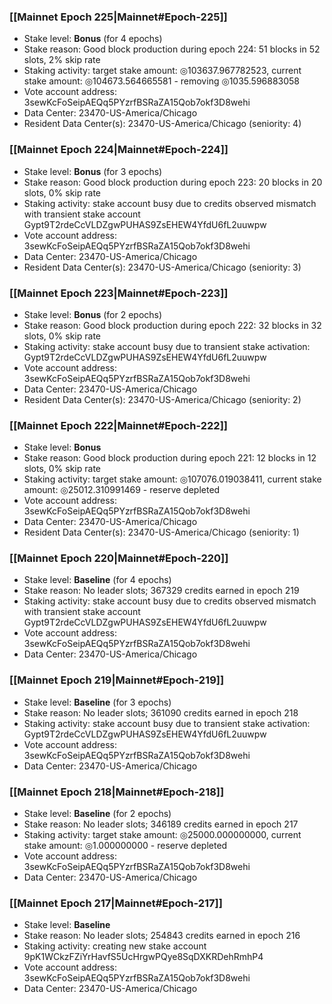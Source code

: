 ### [[Mainnet Epoch 225|Mainnet#Epoch-225]]
* Stake level: **Bonus** (for 4 epochs)
* Stake reason: Good block production during epoch 224: 51 blocks in 52 slots, 2% skip rate
* Staking activity: target stake amount: ◎103637.967782523, current stake amount: ◎104673.564665581 - removing ◎1035.596883058
* Vote account address: 3sewKcFoSeipAEQq5PYzrfBSRaZA15Qob7okf3D8wehi
* Data Center: 23470-US-America/Chicago
* Resident Data Center(s): 23470-US-America/Chicago (seniority: 4)
### [[Mainnet Epoch 224|Mainnet#Epoch-224]]
* Stake level: **Bonus** (for 3 epochs)
* Stake reason: Good block production during epoch 223: 20 blocks in 20 slots, 0% skip rate
* Staking activity: stake account busy due to credits observed mismatch with transient stake account Gypt9T2rdeCcVLDZgwPUHAS9ZsEHEW4YfdU6fL2uuwpw
* Vote account address: 3sewKcFoSeipAEQq5PYzrfBSRaZA15Qob7okf3D8wehi
* Data Center: 23470-US-America/Chicago
* Resident Data Center(s): 23470-US-America/Chicago (seniority: 3)
### [[Mainnet Epoch 223|Mainnet#Epoch-223]]
* Stake level: **Bonus** (for 2 epochs)
* Stake reason: Good block production during epoch 222: 32 blocks in 32 slots, 0% skip rate
* Staking activity: stake account busy due to transient stake activation: Gypt9T2rdeCcVLDZgwPUHAS9ZsEHEW4YfdU6fL2uuwpw
* Vote account address: 3sewKcFoSeipAEQq5PYzrfBSRaZA15Qob7okf3D8wehi
* Data Center: 23470-US-America/Chicago
* Resident Data Center(s): 23470-US-America/Chicago (seniority: 2)
### [[Mainnet Epoch 222|Mainnet#Epoch-222]]
* Stake level: **Bonus**
* Stake reason: Good block production during epoch 221: 12 blocks in 12 slots, 0% skip rate
* Staking activity: target stake amount: ◎107076.019038411, current stake amount: ◎25012.310991469 - reserve depleted
* Vote account address: 3sewKcFoSeipAEQq5PYzrfBSRaZA15Qob7okf3D8wehi
* Data Center: 23470-US-America/Chicago
* Resident Data Center(s): 23470-US-America/Chicago (seniority: 1)
### [[Mainnet Epoch 220|Mainnet#Epoch-220]]
* Stake level: **Baseline** (for 4 epochs)
* Stake reason: No leader slots; 367329 credits earned in epoch 219
* Staking activity: stake account busy due to credits observed mismatch with transient stake account Gypt9T2rdeCcVLDZgwPUHAS9ZsEHEW4YfdU6fL2uuwpw
* Vote account address: 3sewKcFoSeipAEQq5PYzrfBSRaZA15Qob7okf3D8wehi
* Data Center: 23470-US-America/Chicago
### [[Mainnet Epoch 219|Mainnet#Epoch-219]]
* Stake level: **Baseline** (for 3 epochs)
* Stake reason: No leader slots; 361090 credits earned in epoch 218
* Staking activity: stake account busy due to transient stake activation: Gypt9T2rdeCcVLDZgwPUHAS9ZsEHEW4YfdU6fL2uuwpw
* Vote account address: 3sewKcFoSeipAEQq5PYzrfBSRaZA15Qob7okf3D8wehi
* Data Center: 23470-US-America/Chicago
### [[Mainnet Epoch 218|Mainnet#Epoch-218]]
* Stake level: **Baseline** (for 2 epochs)
* Stake reason: No leader slots; 346189 credits earned in epoch 217
* Staking activity: target stake amount: ◎25000.000000000, current stake amount: ◎1.000000000 - reserve depleted
* Vote account address: 3sewKcFoSeipAEQq5PYzrfBSRaZA15Qob7okf3D8wehi
* Data Center: 23470-US-America/Chicago
### [[Mainnet Epoch 217|Mainnet#Epoch-217]]
* Stake level: **Baseline**
* Stake reason: No leader slots; 254843 credits earned in epoch 216
* Staking activity: creating new stake account 9pK1WCkzFZiYrHavfS5UcHrgwPQye8SqDXKRDehRmhP4
* Vote account address: 3sewKcFoSeipAEQq5PYzrfBSRaZA15Qob7okf3D8wehi
* Data Center: 23470-US-America/Chicago
